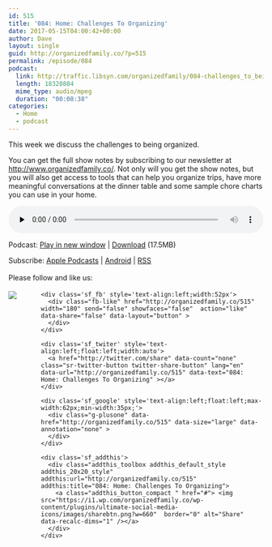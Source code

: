 ```yaml
---
id: 515
title: '084: Home: Challenges To Organizing'
date: 2017-05-15T04:00:42+00:00
author: Dave
layout: single
guid: http://organizedfamily.co/?p=515
permalink: /episode/084
podcast:
  link: http://traffic.libsyn.com/organizedfamily/084-challenges_to_being_organized.mp3
  length: 18320884
  mime_type: audio/mpeg
  duration: "00:08:38"
categories:
  - Home
  - podcast
---
```

This week we discuss the challenges to being organized.

You can get the full show notes by subscribing to our newsletter at <http://www.organizedfamily.co/>. Not only will you get the show notes, but you will also get access to tools that can help you organize trips, have more meaningful conversations at the dinner table and some sample chore charts you can use in your home.

<div class="powerpress_player" id="powerpress_player_5405">
  <audio class="wp-audio-shortcode" id="audio-515-85" preload="none" style="width: 100%;" controls="controls"><source type="audio/mpeg" src="http://traffic.libsyn.com/organizedfamily/084-challenges_to_being_organized.mp3?_=85" /><a href="http://traffic.libsyn.com/organizedfamily/084-challenges_to_being_organized.mp3">http://traffic.libsyn.com/organizedfamily/084-challenges_to_being_organized.mp3</a></audio>
</div>

<p class="powerpress_links powerpress_links_mp3">
  Podcast: <a href="http://traffic.libsyn.com/organizedfamily/084-challenges_to_being_organized.mp3" class="powerpress_link_pinw" target="_blank" title="Play in new window" onclick="return powerpress_pinw('http://organizedfamily.co/?powerpress_pinw=515-podcast');" rel="nofollow">Play in new window</a> | <a href="http://traffic.libsyn.com/organizedfamily/084-challenges_to_being_organized.mp3" class="powerpress_link_d" title="Download" rel="nofollow" download="084-challenges_to_being_organized.mp3">Download</a> (17.5MB)
</p>

<p class="powerpress_links powerpress_subscribe_links">
  Subscribe: <a href="https://itunes.apple.com/us/podcast/organized-family/id1047979605?mt=2&ls=1#episodeGuid=http%3A%2F%2Forganizedfamily.co%2F%3Fp%3D515" class="powerpress_link_subscribe powerpress_link_subscribe_itunes" title="Subscribe on Apple Podcasts" rel="nofollow">Apple Podcasts</a> | <a href="http://subscribeonandroid.com/organizedfamily.co/feed/podcast" class="powerpress_link_subscribe powerpress_link_subscribe_android" title="Subscribe on Android" rel="nofollow">Android</a> | <a href="http://organizedfamily.co/feed/podcast" class="powerpress_link_subscribe powerpress_link_subscribe_rss" title="Subscribe via RSS" rel="nofollow">RSS</a>
</p>

<div class='sfsi_Sicons' style='width: 100%; display: inline-block; vertical-align: middle; text-align:left'>
  <div style='margin:0px 8px 0px 0px; line-height: 24px'>
    <span>Please follow and like us:</span>
  </div>
  
  <div class='sfsi_socialwpr'>
    <div class='sf_subscrbe' style='text-align:left;float:left;width:64px'>
      <a href="http://www.specificfeeds.com/widget/emailsubscribe/MTc5ODgx/OA==/" target="_blank"><img src="https://i2.wp.com/organizedfamily.co/wp-content/plugins/ultimate-social-media-icons/images/follow_subscribe.png?w=660" data-recalc-dims="1" /></a>
    </div>
    
    <div class='sf_fb' style='text-align:left;width:52px'>
      <div class="fb-like" href="http://organizedfamily.co/515" width="180" send="false" showfaces="false"  action="like" data-share="false" data-layout="button" >
      </div>
    </div>
    
    <div class='sf_twiter' style='text-align:left;float:left;width:auto'>
      <a href="http://twitter.com/share" data-count="none" class="sr-twitter-button twitter-share-button" lang="en" data-url="http://organizedfamily.co/515" data-text="084: Home: Challenges To Organizing" ></a>
    </div>
    
    <div class='sf_google' style='text-align:left;float:left;max-width:62px;min-width:35px;'>
      <div class="g-plusone" data-href="http://organizedfamily.co/515" data-size="large" data-annotation="none" >
      </div>
    </div>
    
    <div class='sf_addthis'>
      <div class="addthis_toolbox addthis_default_style addthis_20x20_style" addthis:url="http://organizedfamily.co/515" addthis:title="084: Home: Challenges To Organizing">
        <a class="addthis_button_compact " href="#"> <img src="https://i1.wp.com/organizedfamily.co/wp-content/plugins/ultimate-social-media-icons/images/sharebtn.png?w=660"  border="0" alt="Share" data-recalc-dims="1" /></a>
      </div>
    </div>
  </div>
</div>